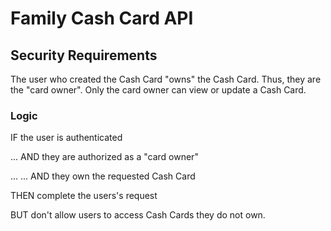 
# Family Cash Card API

## Security Requirements

The user who created the Cash Card "owns" the Cash Card. Thus, they are the "card owner". Only the card owner can view or update a Cash Card.

### Logic

IF the user is authenticated

... AND they are authorized as a "card owner"

... ... AND they own the requested Cash Card

THEN complete the users's request

BUT don't allow users to access Cash Cards they do not own.
